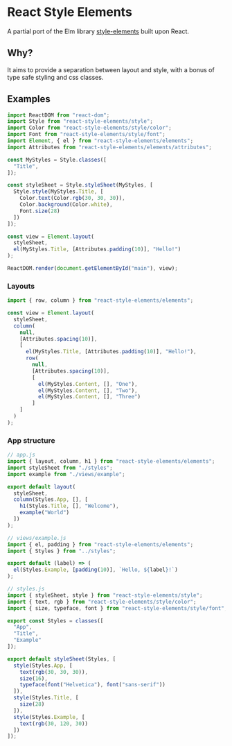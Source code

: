 # React Style Elements

A partial port of the Elm library [style-elements][1] built upon React.

## Why?

It aims to provide a separation between layout and style, with a bonus of type safe styling and css classes.

## Examples

```js
import ReactDOM from "react-dom";
import Style from "react-style-elements/style";
import Color from "react-style-elements/style/color";
import Font from "react-style-elements/style/font";
import Element, { el } from "react-style-elements/elements";
import Attributes from "react-style-elements/elements/attributes";

const MyStyles = Style.classes([
  "Title",
]);

const styleSheet = Style.styleSheet(MyStyles, [
  Style.style(MyStyles.Title, [
    Color.text(Color.rgb(30, 30, 30)),
    Color.background(Color.white),
    Font.size(28)
  ])
]);

const view = Element.layout(
  styleSheet,
  el(MyStyles.Title, [Attributes.padding(10)], "Hello!")
);

ReactDOM.render(document.getElementById("main"), view);
```

### Layouts

```js
import { row, column } from "react-style-elements/elements";

const view = Element.layout(
  styleSheet,
  column(
    null,
    [Attributes.spacing(10)],
    [
      el(MyStyles.Title, [Attributes.padding(10)], "Hello!"),
      row(
        null,
        [Attributes.spacing(10)],
        [
          el(MyStyles.Content, [], "One"),
          el(MyStyles.Content, [], "Two"),
          el(MyStyles.Content, [], "Three")
        ]
    ]
  )
);
```

### App structure

```js
// app.js
import { layout, column, h1 } from "react-style-elements/elements";
import styleSheet from "./styles";
import example from "./views/example";

export default layout(
  styleSheet,
  column(Styles.App, [], [
    h1(Styles.Title, [], "Welcome"),
    example("World")
  ])
);
```

```js
// views/example.js
import { el, padding } from "react-style-elements/elements";
import { Styles } from "../styles";

export default (label) => (
  el(Styles.Example, [padding(10)], `Hello, ${label}!`)
);
```

```ts
// styles.js
import { styleSheet, style } from "react-style-elements/style";
import { text, rgb } from "react-style-elements/style/color";
import { size, typeface, font } from "react-style-elements/style/font";

export const Styles = classes([
  "App",
  "Title",
  "Example"
]);

export default styleSheet(Styles, [
  style(Styles.App, [
    text(rgb(30, 30, 30)),
    size(16),
    typeface(font("Helvetica"), font("sans-serif"))
  ]),
  style(Styles.Title, [
    size(28)
  ]),
  style(Styles.Example, [
    text(rgb(30, 120, 30))
  ])
]);
```


[1]: http://package.elm-lang.org/packages/mdgriffith/style-elements/latest/
